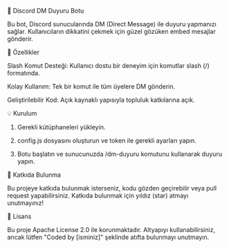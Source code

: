 🎉 Discord DM Duyuru Botu

Bu bot, Discord sunucularında DM (Direct Message) ile duyuru yapmanızı sağlar. Kullanıcıların dikkatini çekmek için güzel gözüken embed mesajlar gönderir.

🚀 Özellikler

Slash Komut Desteği: Kullanıcı dostu bir deneyim için komutlar slash (/) formatında.

Kolay Kullanım: Tek bir komut ile tüm üyelere DM gönderin.

Geliştirilebilir Kod: Açık kaynaklı yapısıyla topluluk katkılarına açık.


💡 Kurulum

1. Gerekli kütüphaneleri yükleyin.


2. config.js dosyasını oluşturun ve token ile gerekli ayarları yapın.


3. Botu başlatın ve sunucunuzda /dm-duyuru komutunu kullanarak duyuru yapın.



🤝 Katkıda Bulunma

Bu projeye katkıda bulunmak isterseniz, kodu gözden geçirebilir veya pull request yapabilirsiniz. Katkıda bulunmak için yıldız (star)  atmayı unutmayınız!

📄 Lisans

Bu proje Apache License 2.0 ile korunmaktadır. Altyapıyı kullanabilirsiniz, ancak lütfen "Coded by [isminiz]" şeklinde atıfta bulunmayı unutmayın.
